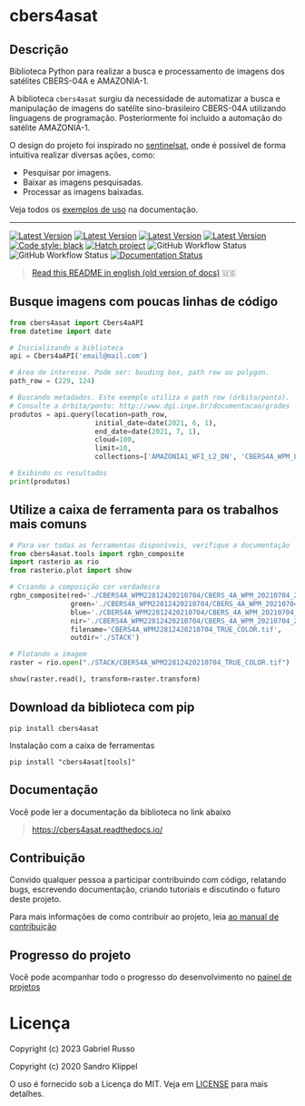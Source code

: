 # cbers4asat

## Descrição

Biblioteca Python para realizar a busca e processamento de imagens dos satélites CBERS-04A e AMAZONIA-1.

A biblioteca `cbers4asat` surgiu da necessidade de automatizar a busca e manipulação de imagens do satélite
sino-brasileiro CBERS-04A utilizando linguagens de programação. Posteriormente foi incluido a automação do satélite AMAZONIA-1.

O design do projeto foi inspirado no [sentinelsat](https://github.com/sentinelsat/sentinelsat), onde é possível de forma
intuitiva realizar diversas ações, como: 
- Pesquisar por imagens. 
- Baixar as imagens pesquisadas.
- Processar as imagens baixadas.

Veja todos os [exemplos de uso](https://cbers4asat.readthedocs.io/pt_BR/latest/examples/) na documentação.

---
[![Latest Version](https://img.shields.io/pypi/v/cbers4asat?style=plastic)](https://pypi.python.org/pypi/cbers4asat/)
[![Latest Version](https://img.shields.io/pypi/l/cbers4asat?style=plastic)](https://github.com/gabriel-russo/cbers4asat/blob/master/LICENSE)
[![Latest Version](https://img.shields.io/pypi/pyversions/cbers4asat?style=plastic)](https://pypi.python.org/pypi/cbers4asat/)
[![Latest Version](https://img.shields.io/pypi/dm/cbers4asat?style=plastic)](https://pypi.python.org/pypi/cbers4asat/)
[![Code style: black](https://img.shields.io/badge/code%20style-black-000000.svg)](https://github.com/psf/black)
[![Hatch project](https://img.shields.io/badge/%F0%9F%A5%9A-Hatch-4051b5.svg)](https://github.com/pypa/hatch)
![GitHub Workflow Status](https://github.com/gabriel-russo/cbers4asat/actions/workflows/build-cbers4asat.yml/badge.svg)
![GitHub Workflow Status](https://github.com/gabriel-russo/cbers4asat/actions/workflows/test-cbers4asat.yml/badge.svg)
[![Documentation Status](https://readthedocs.org/projects/cbers4asat/badge/?version=latest)](https://cbers4asat.readthedocs.io/pt_BR/latest/?badge=latest)
> [Read this README in english (old version of docs)](https://github.com/gabriel-russo/cbers4asat/blob/master/en-US_README.md)
> 🇺🇸

## Busque imagens com poucas linhas de código

```python
from cbers4asat import Cbers4aAPI
from datetime import date

# Inicializando a biblioteca
api = Cbers4aAPI('email@mail.com')

# Área de interesse. Pode ser: bouding box, path row ou polygon.
path_row = (229, 124)

# Buscando metadados. Este exemplo utiliza o path row (órbita/ponto). 
# Consulte a órbita/ponto: http://www.dgi.inpe.br/documentacao/grades
produtos = api.query(location=path_row,
                     initial_date=date(2021, 6, 1),
                     end_date=date(2021, 7, 1),
                     cloud=100,
                     limit=10,
                     collections=['AMAZONIA1_WFI_L2_DN', 'CBERS4A_WPM_L4_DN'])

# Exibindo os resultados
print(produtos)
```

## Utilize a caixa de ferramenta para os trabalhos mais comuns

```python
# Para ver todas as ferramentas disponíveis, verifique a documentação
from cbers4asat.tools import rgbn_composite
import rasterio as rio
from rasterio.plot import show

# Criando a composição cor verdadeira
rgbn_composite(red='./CBERS4A_WPM22812420210704/CBERS_4A_WPM_20210704_228_124_L4_BAND3.tif',
               green='./CBERS4A_WPM22812420210704/CBERS_4A_WPM_20210704_228_124_L4_BAND2.tif',
               blue='./CBERS4A_WPM22812420210704/CBERS_4A_WPM_20210704_228_124_L4_BAND1.tif',
               nir='./CBERS4A_WPM22812420210704/CBERS_4A_WPM_20210704_228_124_L4_BAND4.tif',
               filename='CBERS4A_WPM22812420210704_TRUE_COLOR.tif',
               outdir='./STACK')

# Plotando a imagem
raster = rio.open("./STACK/CBERS4A_WPM22812420210704_TRUE_COLOR.tif")

show(raster.read(), transform=raster.transform)
```

## Download da biblioteca com pip

```
pip install cbers4asat
```

Instalação com a caixa de ferramentas

```
pip install "cbers4asat[tools]"
```

## Documentação

Você pode ler a documentação da biblioteca no link abaixo

> https://cbers4asat.readthedocs.io/

## Contribuição

Convido qualquer pessoa a participar contribuindo com código, relatando bugs,
escrevendo documentação, criando tutoriais e discutindo o futuro deste projeto.

Para mais informações de como contribuir ao projeto,
leia [ao manual de contribuição](https://github.com/gabriel-russo/cbers4asat/blob/master/CONTRIBUTING.md)

## Progresso do projeto

Você pode acompanhar todo o progresso do desenvolvimento
no [painel de projetos](https://github.com/gabriel-russo/cbers4asat/projects)

# Licença

Copyright (c) 2023 Gabriel Russo

Copyright (c) 2020 Sandro Klippel

O uso é fornecido sob a Licença do MIT. Veja
em [LICENSE](https://github.com/gabriel-russo/cbers4asat/blob/master/LICENSE)
para mais detalhes.

